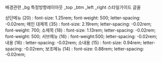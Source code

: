 배경관련 _bg
특정방향레이아웃 _top _btm _left _right
스타일가이드
글꼴
<link href="https://fonts.googleapis.com/css2?family=Noto+Sans+KR:wght@100..900&display=swap" rel="stylesheet">

상단메뉴 (20) : font-size: 1.25rem; font-weight: 500; letter-spacing: -0.02rem;
메인 대제목 (35) : font-size: 2.19rem; letter-spacing: -0.02rem; font-weight: 700;
소제목 (18) : font-size: 1.13rem; letter-spacing: -0.02rem; font-weight: 500;
서브메뉴 (16) : font-weight:500; letter-spacing: -0.02rem;
내용 (16) : letter-spacing: -0.02rem;
소내용 (15) : font-size: 0.94rem; letter-spacing: -0.02rem;
보조메뉴 (14) : font-size: 0.88rem; letter-spacing: -0.02rem;